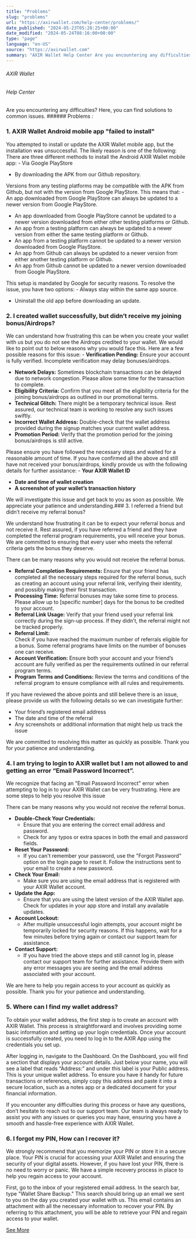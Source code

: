 ```yaml
---
title: "Problems"
slug: "problems"
url: "https://axirwallet.com/help-center/problems/"
date_published: "2024-05-23T05:28:25+00:00"
date_modified: "2024-05-24T08:16:00+00:00"
type: "page"
language: "en-US"
source: "https://axirwallet.com"
summary: "AXIR Wallet Help Center Are you encountering any difficulties? Here, you can find solutions to common issues. Problems : 1. AXIR Wallet Android mobile app &#8220;failed to install&#8221; You attempted to install or update the AXIR Wallet mobile app, but the installation was unsuccessful. The likely reason is one of the following: There are three different methods to install the Android AXIR Wallet mobile app: Via Google PlayStore By downloading the APK from our Github repository. Versions from any testing platforms may be compatible with the APK from Github, but not with the version from Google PlayStore. This means that: [&hellip;]"
---
```


###### AXIR Wallet

###### Help Center

 Are you encountering any difficulties? Here, you can find solutions to common issues. ###### Problems :

### 1. AXIR Wallet Android mobile app "failed to install"

You attempted to install or update the AXIR Wallet mobile app, but the installation was unsuccessful. The likely reason is one of the following: There are three different methods to install the Android AXIR Wallet mobile app: - Via Google PlayStore
- By downloading the APK from our Github repository.

Versions from any testing platforms may be compatible with the APK from Github, but not with the version from Google PlayStore. This means that: - An app downloaded from Google PlayStore can always be updated to a newer version from Google PlayStore.
- An app downloaded from Google PlayStore cannot be updated to a newer version downloaded from either other testing platforms or Github.
- An app from a testing platform can always be updated to a newer version from either the same testing platform or Github.
- An app from a testing platform cannot be updated to a newer version downloaded from Google PlayStore.
- An app from Github can always be updated to a newer version from either another testing platform or Github.
- An app from Github cannot be updated to a newer version downloaded from Google PlayStore.

This setup is mandated by Google for security reasons. To resolve the issue, you have two options: - Always stay within the same app source.
- Uninstall the old app before downloading an update.

### 2. I created wallet successfully, but didn’t receive my joining bonus/Airdrops?

We can understand how frustrating this can be when you create your wallet with us but you do not see the Airdrops credited to your wallet. We would like to point out to below reasons why you would face this. Here are a few possible reasons for this issue: - **Verification Pending:** Ensure your account is fully verified. Incomplete verification may delay bonuses/airdrops.
- **Network Delays:** Sometimes blockchain transactions can be delayed due to network congestion. Please allow some time for the transaction to complete.
- **Eligibility Criteria:** Confirm that you meet all the eligibility criteria for the joining bonus/airdrops as outlined in our promotional terms.
- **Technical Glitch:** There might be a temporary technical issue. Rest assured, our technical team is working to resolve any such issues swiftly.
- **Incorrect Wallet Address:** Double-check that the wallet address provided during the signup matches your current wallet address.
- **Promotion Period:** Verify that the promotion period for the joining bonus/airdrops is still active.

Please ensure you have followed the necessary steps and waited for a reasonable amount of time. If you have confirmed all the above and still have not received your bonus/airdrops, kindly provide us with the following details for further assistance: - **Your AXIR Wallet ID**
- **Date and time of wallet creation**
- **A screenshot of your wallet’s transaction history**

We will investigate this issue and get back to you as soon as possible. We appreciate your patience and understanding.### 3. I referred a friend but didn’t receive my referral bonus? 

We understand how frustrating it can be to expect your referral bonus and not receive it. Rest assured, if you have referred a friend and they have completed the referral program requirements, you will receive your bonus. We are committed to ensuring that every user who meets the referral criteria gets the bonus they deserve.

There can be many reasons why you would not receive the referral bonus.

- **Referral Completion Requirements:**  Ensure that your friend has completed all the necessary steps required for the referral bonus, such as creating an account using your referral link, verifying their identity, and possibly making their first transaction.
- **Processing Time:**  Referral bonuses may take some time to process. Please allow up to \[specific number\] days for the bonus to be credited to your account.
- **Referral Link Usage:**  Verify that your friend used your referral link correctly during the sign-up process. If they didn’t, the referral might not be tracked properly.
- **Referral Limit:**   
    Check if you have reached the maximum number of referrals eligible for a bonus. Some referral programs have limits on the number of bonuses one can receive.
- **Account Verification:**  Ensure both your account and your friend’s account are fully verified as per the requirements outlined in our referral program terms.
- **Program Terms and Conditions:**  Review the terms and conditions of the referral program to ensure compliance with all rules and requirements.

If you have reviewed the above points and still believe there is an issue, please provide us with the following details so we can investigate further:

- Your friend’s registered email address
- The date and time of the referral
- Any screenshots or additional information that might help us track the issue

We are committed to resolving this matter as quickly as possible. Thank you for your patience and understanding.

### 4. I am trying to login to AXIR wallet but I am not allowed to and getting an error “Email Password Incorrect”.

We recognize that facing an "Email Password Incorrect" error when attempting to log in to your AXIR Wallet can be very frustrating. Here are some steps to help you resolve this issue

There can be many reasons why you would not receive the referral bonus.

- **Double-Check Your Credentials:** 
    - Ensure that you are entering the correct email address and password.
    - Check for any typos or extra spaces in both the email and password fields.
- **Reset Your Password:** 
    - If you can't remember your password, use the "Forgot Password" option on the login page to reset it. Follow the instructions sent to your email to create a new password.
- **Check Your Email:** 
    - Make sure you are using the email address that is registered with your AXIR Wallet account.
- **Update the App:** 
    - Ensure that you are using the latest version of the AXIR Wallet app. Check for updates in your app store and install any available updates.
- **Account Lockout:** 
    - After multiple unsuccessful login attempts, your account might be temporarily locked for security reasons. If this happens, wait for a few minutes before trying again or contact our support team for assistance.
- **Contact Support:** 
    - If you have tried the above steps and still cannot log in, please contact our support team for further assistance. Provide them with any error messages you are seeing and the email address associated with your account.

We are here to help you regain access to your account as quickly as possible. Thank you for your patience and understanding.

### 5. Where can I find my wallet address? 

To obtain your wallet address, the first step is to create an account with AXIR Wallet. This process is straightforward and involves providing some basic information and setting up your login credentials. Once your account is successfully created, you need to log in to the AXIR App using the credentials you set up.

After logging in, navigate to the Dashboard. On the Dashboard, you will find a section that displays your account details. Just below your name, you will see a label that reads “Address:” and under this label is your Public address. This is your unique wallet address. To ensure you have it handy for future transactions or references, simply copy this address and paste it into a secure location, such as a notes app or a dedicated document for your financial information.

If you encounter any difficulties during this process or have any questions, don’t hesitate to reach out to our support team. Our team is always ready to assist you with any issues or queries you may have, ensuring you have a smooth and hassle-free experience with AXIR Wallet.

### 6. I forgot my PIN, How can I recover it? 

We strongly recommend that you memorize your PIN or store it in a secure place. Your PIN is crucial for accessing your AXIR Wallet and ensuring the security of your digital assets. However, if you have lost your PIN, there is no need to worry or panic. We have a simple recovery process in place to help you regain access to your account.

First, go to the inbox of your registered email address. In the search bar, type "Wallet Share Backup." This search should bring up an email we sent to you on the day you created your wallet with us. This email contains an attachment with all the necessary information to recover your PIN. By referring to this attachment, you will be able to retrieve your PIN and regain access to your wallet.

[See More](https://axirwallet.com/help-center/problems/i-forgot-my-pin-how-can-i-recover-it/)